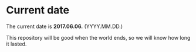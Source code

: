 # Current date

The current date is **2017.06.06.** (YYYY.MM.DD.)

This repository will be good when the world ends, so we will know how long it lasted.